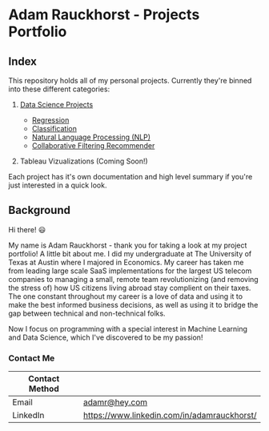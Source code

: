 # Adam Rauckhorst - Projects Portfolio

## Index

This repository holds all of my personal projects. Currently they're binned into these different categories:

1. [Data Science Projects](https://github.com/ARauckhorst/Personal_Projects/tree/master/Data%20Science%20Projects)
    - [Regression]()
    - [Classification]()
    - [Natural Language Processing (NLP)]()
    - [Collaborative Filtering Recommender]()
    
2. Tableau Vizualizations (Coming Soon!)

Each project has it's own documentation and high level summary if you're just interested in a quick look.

## Background

Hi there! :smiley:

My name is Adam Rauckhorst - thank you for taking a look at my project portfolio! A little bit about me. I did my undergraduate at The University of Texas at Austin where I majored in Economics. My career has taken me from leading large scale SaaS implementations for the largest US telecom companies to managing a small, remote team revolutionizing (and removing the stress of) how US citizens living abroad stay complient on their taxes. The one constant throughout my career is a love of data and using it to make the best informed business decisions, as well as using it to bridge the gap between technical and non-technical folks.

Now I focus on programming with a special interest in Machine Learning and Data Science, which I've discovered to be my passion!

### Contact Me

| Contact Method |  |
| --- | --- |
| Email | adamr@hey.com |
| LinkedIn | https://www.linkedin.com/in/adamrauckhorst/ |
